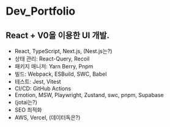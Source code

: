 # Dev_Portfolio

## React + V0을 이용한 UI 개발.

- React, TypeScript, Next.js, (Nest.js는?)
- 상태 관리: React-Query, Recoil
- 패키지 매니저: Yarn Berry, Pnpm
- 빌드: Webpack, ESBuild, SWC, Babel
- 테스트: Jest, Vitest
- CI/CD: GitHub Actions
- Emotion, MSW, Playwright, Zustand, swc, pnpm, Supabase
- (jotai는?)
- SEO 최적화
- AWS, Vercel, (데이터독은?)
